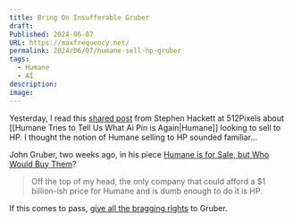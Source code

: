 ```yaml
---
title: Bring On Insufferable Gruber
draft: 
Published: 2024-06-07
URL: https://maxfrequency.net/
permalink: 2024/06/07/humane-sell-hp-gruber
tags:
  - Humane
  - AI
description: 
image:
---
```

Yesterday, I read this [shared post](https://512pixels.net/2024/06/oh-the-h-p-umanity/) from Stephen Hackett at 512Pixels about [[Humane Tries to Tell Us What Ai Pin is Again|Humane]] looking to sell to HP. I thought the notion of Humane selling to HP sounded familiar...

John Gruber, two weeks ago, in his piece [Humane is for Sale, but Who Would Buy Them](https://daringfireball.net/linked/2024/05/24/humane-is-for-sale)?

> Off the top of my head, the only company that could afford a $1 billion-ish price for Humane and is dumb enough to do it is HP.

If this comes to pass, [give all the bragging rights](https://daringfireball.net/linked/2024/06/06/nyt-humane) to Gruber.